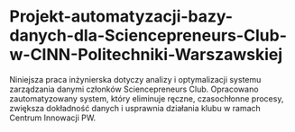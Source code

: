 # Projekt-automatyzacji-bazy-danych-dla-Sciencepreneurs-Club-w-CINN-Politechniki-Warszawskiej
Niniejsza praca inżynierska dotyczy analizy i optymalizacji systemu zarządzania danymi członków Sciencepreneurs Club. Opracowano zautomatyzowany system, który eliminuje ręczne, czasochłonne procesy, zwiększa dokładność danych i usprawnia działania klubu w ramach Centrum Innowacji PW.
